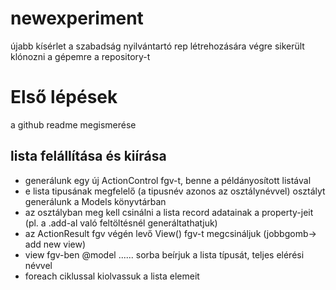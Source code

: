# newexperiment
újabb kísérlet a szabadság nyilvántartó rep létrehozására
végre sikerült klónozni a gépemre a repository-t
# Első lépések
a github readme megismerése

## lista felállítása és kiírása
- generálunk egy új ActionControl fgv-t, benne a példányosított listával
- e lista tipusának megfelelő (a tipusnév azonos az osztálynévvel) osztályt generálunk a Models könyvtárban
- az osztályban meg kell csinálni a lista record adatainak a property-jeit (pl. a .add-al való feltöltésnél generáltathatjuk)
- az ActionResult fgv végén levő View() fgv-t megcsináljuk (jobbgomb-> add new view)
- view fgv-ben @model ......  sorba beírjuk a lista típusát, teljes elérési névvel
- foreach ciklussal kiolvassuk a lista elemeit

